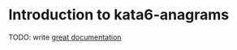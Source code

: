 # Introduction to kata6-anagrams

TODO: write [great documentation](http://jacobian.org/writing/great-documentation/what-to-write/)
